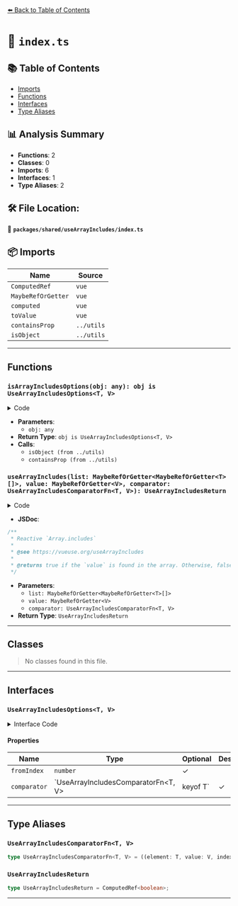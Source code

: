 [⬅️ Back to Table of Contents](../../../index.md)

# 📄 `index.ts`

## 📚 Table of Contents

- [Imports](#imports)
- [Functions](#functions)
- [Interfaces](#interfaces)
- [Type Aliases](#type-aliases)

## 📊 Analysis Summary

- **Functions**: 2
- **Classes**: 0
- **Imports**: 6
- **Interfaces**: 1
- **Type Aliases**: 2

## 🛠️ File Location:
📂 **`packages/shared/useArrayIncludes/index.ts`**

## 📦 Imports

| Name | Source |
|------|--------|
| `ComputedRef` | `vue` |
| `MaybeRefOrGetter` | `vue` |
| `computed` | `vue` |
| `toValue` | `vue` |
| `containsProp` | `../utils` |
| `isObject` | `../utils` |


---

## Functions

### `isArrayIncludesOptions(obj: any): obj is UseArrayIncludesOptions<T, V>`

<details><summary>Code</summary>

```ts
function isArrayIncludesOptions<T, V>(obj: any): obj is UseArrayIncludesOptions<T, V> {
  return isObject(obj) && containsProp(obj, 'formIndex', 'comparator')
}
```
</details>

- **Parameters**:
  - `obj: any`
- **Return Type**: `obj is UseArrayIncludesOptions<T, V>`
- **Calls**:
  - `isObject (from ../utils)`
  - `containsProp (from ../utils)`
### `useArrayIncludes(list: MaybeRefOrGetter<MaybeRefOrGetter<T>[]>, value: MaybeRefOrGetter<V>, comparator: UseArrayIncludesComparatorFn<T, V>): UseArrayIncludesReturn`

<details><summary>Code</summary>

```ts
export function useArrayIncludes<T, V = any>(
  list: MaybeRefOrGetter<MaybeRefOrGetter<T>[]>,
  value: MaybeRefOrGetter<V>,
  comparator?: UseArrayIncludesComparatorFn<T, V>,
): UseArrayIncludesReturn
```
</details>

- **JSDoc**:
```ts
/**
 * Reactive `Array.includes`
 *
 * @see https://vueuse.org/useArrayIncludes
 *
 * @returns true if the `value` is found in the array. Otherwise, false.
 */
```

- **Parameters**:
  - `list: MaybeRefOrGetter<MaybeRefOrGetter<T>[]>`
  - `value: MaybeRefOrGetter<V>`
  - `comparator: UseArrayIncludesComparatorFn<T, V>`
- **Return Type**: `UseArrayIncludesReturn`

---

## Classes

> No classes found in this file.


---

## Interfaces

### `UseArrayIncludesOptions<T, V>`

<details><summary>Interface Code</summary>

```ts
export interface UseArrayIncludesOptions<T, V> {
  fromIndex?: number
  comparator?: UseArrayIncludesComparatorFn<T, V> | keyof T
}
```
</details>

#### Properties

| Name | Type | Optional | Description |
|------|------|----------|-------------|
| `fromIndex` | `number` | ✓ |  |
| `comparator` | `UseArrayIncludesComparatorFn<T, V> | keyof T` | ✓ |  |


---

## Type Aliases

### `UseArrayIncludesComparatorFn<T, V>`

```ts
type UseArrayIncludesComparatorFn<T, V> = ((element: T, value: V, index: number, array: MaybeRefOrGetter<T>[]) => boolean);
```

### `UseArrayIncludesReturn`

```ts
type UseArrayIncludesReturn = ComputedRef<boolean>;
```


---